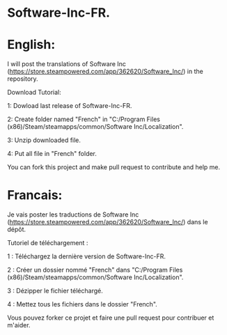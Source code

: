 # Software-Inc-FR.

# English:

I will post the translations of Software Inc (https://store.steampowered.com/app/362620/Software_Inc/) in the repository.

Download Tutorial:


1: Dowload last release of Software-Inc-FR.

2: Create folder named "French" in "C:/Program Files (x86)/Steam/steamapps/common/Software Inc/Localization".

3: Unzip downloaded file.

4: Put all file in "French" folder.

You can fork this project and make pull request to contribute and help me.

#

# Francais:

Je vais poster les traductions de Software Inc (https://store.steampowered.com/app/362620/Software_Inc/) dans le dépôt.

Tutoriel de téléchargement :


1 : Téléchargez la dernière version de Software-Inc-FR.

2 : Créer un dossier nommé "French" dans "C:/Program Files (x86)/Steam/steamapps/common/Software Inc/Localization".

3 : Dézipper le fichier téléchargé.

4 : Mettez tous les fichiers dans le dossier "French".

Vous pouvez forker ce projet et faire une pull request pour contribuer et m'aider.
